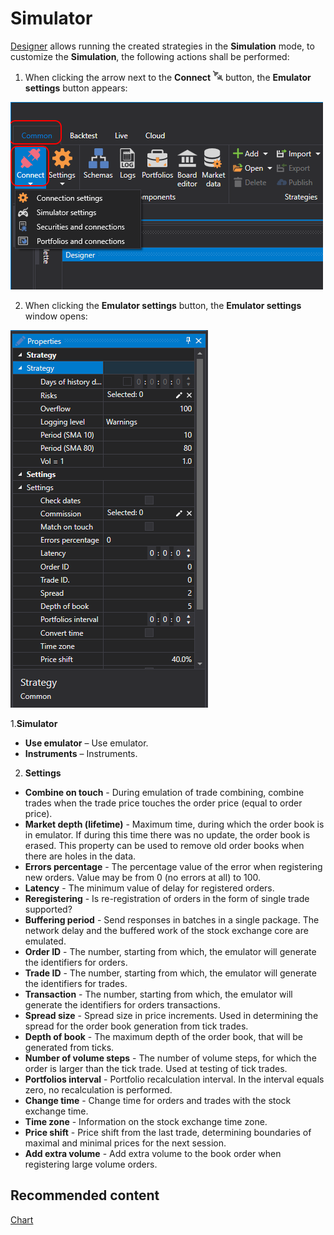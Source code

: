 # Simulator

[Designer](../../designer.md) allows running the created strategies in the **Simulation** mode, to customize the **Simulation**, the following actions shall be performed:

1. When clicking the arrow next to the **Connect** ![Designer The quick access toolbar 00](../../../images/designer_quick_access_toolbar_00.png) button, the **Emulator settings** button appears:

![Designer The connection settings 00](../../../images/designer_connection_settings_00.png)

2. When clicking the **Emulator settings** button, the **Emulator settings** window opens:

![Designer Properties emulation 00](../../../images/designer_properties_emulation_00.png)

1.**Simulator**

- **Use emulator** – Use emulator.
- **Instruments** – Instruments.

2. **Settings**

- **Combine on touch** \- During emulation of trade combining, combine trades when the trade price touches the order price (equal to order price).
- **Market depth (lifetime)** \- Maximum time, during which the order book is in emulator. If during this time there was no update, the order book is erased. This property can be used to remove old order books when there are holes in the data.
- **Errors percentage** \- The percentage value of the error when registering new orders. Value may be from 0 (no errors at all) to 100.
- **Latency** \- The minimum value of delay for registered orders.
- **Reregistering** \- Is re\-registration of orders in the form of single trade supported?
- **Buffering period** \- Send responses in batches in a single package. The network delay and the buffered work of the stock exchange core are emulated.
- **Order ID** \- The number, starting from which, the emulator will generate the identifiers for orders.
- **Trade ID** \- The number, starting from which, the emulator will generate the identifiers for trades.
- **Transaction** \- The number, starting from which, the emulator will generate the identifiers for orders transactions.
- **Spread size** \- Spread size in price increments. Used in determining the spread for the order book generation from tick trades.
- **Depth of book** \- The maximum depth of the order book, that will be generated from ticks.
- **Number of volume steps** \- The number of volume steps, for which the order is larger than the tick trade. Used at testing of tick trades.
- **Portfolios interval** \- Portfolio recalculation interval. In the interval equals zero, no recalculation is performed.
- **Change time** \- Change time for orders and trades with the stock exchange time.
- **Time zone** \- Information on the stock exchange time zone.
- **Price shift** \- Price shift from the last trade, determining boundaries of maximal and minimal prices for the next session.
- **Add extra volume** \- Add extra volume to the book order when registering large volume orders.

## Recommended content

[Chart](../user_interface/components/chart.md)
